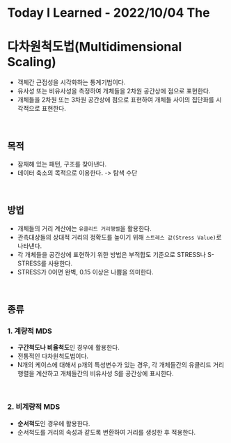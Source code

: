 # Today I Learned - 2022/10/04 The

# 다차원척도법(Multidimensional Scaling)
- 객체간 근접성을 시각화하는 통계기법이다.
- 유사성 또는 비유사성을 측정하여 개체들을 2차원 공간상에 점으로 표현한다.
- 개체들을 2차원 또는 3차원 공간상에 점으로 표현하여 개체들 사이의 집단화를 시각적으로 표현한다.
<br>

## 목적
- 잠재해 있는 패턴, 구조를 찾아낸다.
- 데이터 축소의 목적으로 이용한다. -> 탐색 수단
<br>

## 방법
- 개체들의 거리 계산에는 `유클리드 거리행렬`을 활용한다.
- 관측대상들의 상대적 거리의 정확도를 높이기 위해 `스트레스 값(Stress Value)`로 나타낸다.
- 각 개체들을 공간상에 표현하기 위한 방법은 부적합도 기준으로 STRESS나 S-STRESS를 사용한다.
- STRESS가 0이면 완벽, 0.15 이상은 나쁨을 의미한다.
<br>

## 종류
### 1. 계량적 MDS
- **구간척도나 비율척도**인 경우에 활용한다.
- 전통적인 다차원척도법이다.
- N개의 케이스에 대해서 p개의 특성변수가 있는 경우, 각 개체들간의 유클리드 거리행렬을 계산하고 개체들간의 비유사성 S를 공간상에 표시한다.
<br>

### 2. 비계량적 MDS
- **순서척도**인 경우에 활용한다.
- 순서척도를 거리의 속성과 같도록 변환하여 거리를 생성한 후 적용한다.
